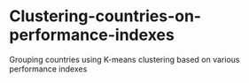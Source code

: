 # Clustering-countries-on-performance-indexes
Grouping countries using K-means clustering based on various performance indexes
